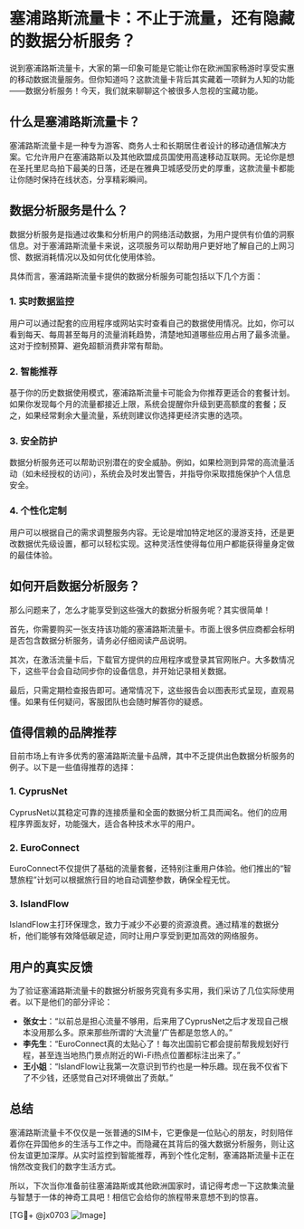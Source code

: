 # 塞浦路斯流量卡：不止于流量，还有隐藏的数据分析服务？

说到塞浦路斯流量卡，大家的第一印象可能是它能让你在欧洲国家畅游时享受实惠的移动数据流量服务。但你知道吗？这款流量卡背后其实藏着一项鲜为人知的功能——数据分析服务！今天，我们就来聊聊这个被很多人忽视的宝藏功能。

## 什么是塞浦路斯流量卡？

塞浦路斯流量卡是一种专为游客、商务人士和长期居住者设计的移动通信解决方案。它允许用户在塞浦路斯以及其他欧盟成员国使用高速移动互联网。无论你是想在圣托里尼岛拍下最美的日落，还是在雅典卫城感受历史的厚重，这款流量卡都能让你随时保持在线状态，分享精彩瞬间。

## 数据分析服务是什么？

数据分析服务是指通过收集和分析用户的网络活动数据，为用户提供有价值的洞察信息。对于塞浦路斯流量卡来说，这项服务可以帮助用户更好地了解自己的上网习惯、数据消耗情况以及如何优化使用体验。

具体而言，塞浦路斯流量卡提供的数据分析服务可能包括以下几个方面：

### 1. **实时数据监控**
   用户可以通过配套的应用程序或网站实时查看自己的数据使用情况。比如，你可以看到每天、每周甚至每月的流量消耗趋势，清楚地知道哪些应用占用了最多流量。这对于控制预算、避免超额消费非常有帮助。

### 2. **智能推荐**
   基于你的历史数据使用模式，塞浦路斯流量卡可能会为你推荐更适合的套餐计划。如果你发现每个月的流量都接近上限，系统会提醒你升级到更高额度的套餐；反之，如果经常剩余大量流量，系统则建议你选择更经济实惠的选项。

### 3. **安全防护**
   数据分析服务还可以帮助识别潜在的安全威胁。例如，如果检测到异常的高流量活动（如未经授权的访问），系统会及时发出警告，并指导你采取措施保护个人信息安全。

### 4. **个性化定制**
   用户可以根据自己的需求调整服务内容。无论是增加特定地区的漫游支持，还是更改数据优先级设置，都可以轻松实现。这种灵活性使得每位用户都能获得量身定做的最佳体验。

## 如何开启数据分析服务？

那么问题来了，怎么才能享受到这些强大的数据分析服务呢？其实很简单！

首先，你需要购买一张支持该功能的塞浦路斯流量卡。市面上很多供应商都会标明是否包含数据分析服务，请务必仔细阅读产品说明。

其次，在激活流量卡后，下载官方提供的应用程序或登录其官网账户。大多数情况下，这些平台会自动同步你的设备信息，并开始记录相关数据。

最后，只需定期检查报告即可。通常情况下，这些报告会以图表形式呈现，直观易懂。如果有任何疑问，客服团队也会随时解答你的疑惑。

## 值得信赖的品牌推荐

目前市场上有许多优秀的塞浦路斯流量卡品牌，其中不乏提供出色数据分析服务的例子。以下是一些值得推荐的选择：

### 1. **CyprusNet**
   CyprusNet以其稳定可靠的连接质量和全面的数据分析工具而闻名。他们的应用程序界面友好，功能强大，适合各种技术水平的用户。

### 2. **EuroConnect**
   EuroConnect不仅提供了基础的流量套餐，还特别注重用户体验。他们推出的“智慧旅程”计划可以根据旅行目的地自动调整参数，确保全程无忧。

### 3. **IslandFlow**
   IslandFlow主打环保理念，致力于减少不必要的资源浪费。通过精准的数据分析，他们能够有效降低碳足迹，同时让用户享受到更加高效的网络服务。

## 用户的真实反馈

为了验证塞浦路斯流量卡的数据分析服务究竟有多实用，我们采访了几位实际使用者。以下是他们的部分评论：

- **张女士**：“以前总是担心流量不够用，后来用了CyprusNet之后才发现自己根本没用那么多。原来那些所谓的‘大流量’广告都是忽悠人的。”
- **李先生**：“EuroConnect真的太贴心了！每次出国前它都会提前帮我规划好行程，甚至连当地热门景点附近的Wi-Fi热点位置都标注出来了。”
- **王小姐**：“IslandFlow让我第一次意识到节约也是一种乐趣。现在我不仅省下了不少钱，还感觉自己对环境做出了贡献。”

## 总结

塞浦路斯流量卡不仅仅是一张普通的SIM卡，它更像是一位贴心的朋友，时刻陪伴着你在异国他乡的生活与工作之中。而隐藏在其背后的强大数据分析服务，则让这份友谊更加深厚。从实时监控到智能推荐，再到个性化定制，塞浦路斯流量卡正在悄然改变我们的数字生活方式。

所以，下次当你准备前往塞浦路斯或其他欧洲国家时，请记得考虑一下这款集流量与智慧于一体的神奇工具吧！相信它会给你的旅程带来意想不到的惊喜。

[TG💪+ @jx0703 ![Image](https://github.com/user-attachments/assets/dbca1d08-cadb-493c-b0ec-ad6f7a83f270)]